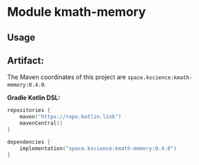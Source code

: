 # Module kmath-memory



## Usage

## Artifact:

The Maven coordinates of this project are `space.kscience:kmath-memory:0.4.0`.

**Gradle Kotlin DSL:**
```kotlin
repositories {
    maven("https://repo.kotlin.link")
    mavenCentral()
}

dependencies {
    implementation("space.kscience:kmath-memory:0.4.0")
}
```

